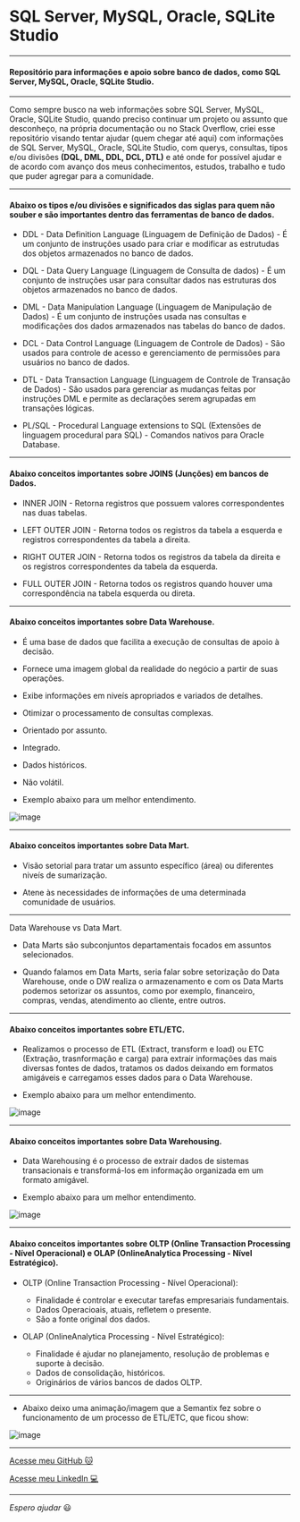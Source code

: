 # SQL Server, MySQL, Oracle, SQLite Studio

---

#### Repositório para informações e apoio sobre banco de dados, como SQL Server, MySQL, Oracle, SQLite Studio.

---

Como sempre busco na web informações sobre SQL Server, MySQL, Oracle, SQLite Studio, quando preciso continuar um projeto ou assunto que desconheço, na própria documentação ou no Stack Overflow, criei esse repositório visando tentar ajudar (quem chegar até aqui) com informações de SQL Server, MySQL, Oracle, SQLite Studio, com querys, consultas, tipos e/ou divisões __(DQL, DML, DDL, DCL, DTL)__ e até onde for possível ajudar e de acordo com avanço dos meus conhecimentos, estudos, trabalho e tudo que puder agregar para a comunidade.

---

#### Abaixo os tipos e/ou divisões e significados das siglas para quem não souber e são importantes dentro das ferramentas de banco de dados.

* DDL - Data Definition Language (Linguagem de Definição de Dados) - É um conjunto de instruções usado para criar e modificar as estrutudas dos objetos armazenados no banco de dados.

* DQL - Data Query Language (Linguagem de Consulta de dados) - É um conjunto de instruções usar para consultar dados nas estruturas dos objetos armazenados no banco de dados.

* DML - Data Manipulation Language (Linguagem de Manipulação de Dados) - É um conjunto de instruções usada nas consultas e modificações dos dados armazenados nas tabelas do banco de dados.

* DCL - Data Control Language (Linguagem de Controle de Dados) - São usados para controle de acesso e gerenciamento de permissões para usuários no banco de dados.

* DTL - Data Transaction Language (Linguagem de Controle de Transação de Dados) - São usados para gerenciar as mudanças feitas por instruções DML e permite as declarações serem agrupadas em transações lógicas.

* PL/SQL - Procedural Language extensions to SQL (Extensões de linguagem procedural para SQL) - Comandos nativos para Oracle Database.

---

#### Abaixo conceitos importantes sobre JOINS (Junções) em bancos de Dados.

* INNER JOIN - Retorna registros que possuem valores correspondentes nas duas tabelas.

* LEFT OUTER JOIN - Retorna todos os registros da tabela a esquerda e registros correspondentes da tabela a direita.

* RIGHT OUTER JOIN - Retorna todos os registros da tabela da direita e os registros correspondentes da tabela da esquerda.

* FULL OUTER JOIN - Retorna todos os registros quando houver uma correspondência na tabela esquerda ou direta.

---

#### Abaixo conceitos importantes sobre Data Warehouse.

* É uma base de dados que facilita a execução de consultas de apoio à decisão.

* Fornece uma imagem global da realidade do negócio a partir de suas operações.

* Exibe informações em niveís apropriados e variados de detalhes.

* Otimizar o processamento de consultas complexas.

* Orientado por assunto.

* Integrado.

* Dados históricos.

* Não volátil.

- Exemplo abaixo para um melhor entendimento.

![image](https://user-images.githubusercontent.com/57469401/130877850-ff5fe427-31a6-4e71-a44c-bd8ca41c9932.png)

---

#### Abaixo conceitos importantes sobre Data Mart.

* Visão setorial para tratar um assunto específico (área) ou diferentes niveís de sumarização.

* Atene às necessidades de informações de uma determinada comunidade de usuários.

---

Data Warehouse vs Data Mart.

* Data Marts são subconjuntos departamentais focados em assuntos selecionados.

* Quando falamos em Data Marts, seria falar sobre setorização do Data Warehouse, onde o DW realiza o armazenamento e com os Data Marts podemos setorizar os assuntos, como por exemplo, financeiro, compras, vendas, atendimento ao cliente, entre outros.

---

#### Abaixo conceitos importantes sobre ETL/ETC.


* Realizamos o processo de ETL (Extract, transform e load) ou ETC (Extração, trasnformação e carga) para extrair informações das mais diversas fontes de dados, tratamos os dados deixando em formatos amigáveis e carregamos esses dados para o Data Warehouse.

- Exemplo abaixo para um melhor entendimento.

![image](https://user-images.githubusercontent.com/57469401/130878452-877d431d-1af7-49a3-b81e-abb246daf144.png)

---

#### Abaixo conceitos importantes sobre Data Warehousing.

* Data Warehousing é o processo de extrair dados de sistemas transacionais e transformá-los em informação organizada em um formato amigável.

- Exemplo abaixo para um melhor entendimento.

![image](https://user-images.githubusercontent.com/57469401/130878684-36f3eba4-3b72-41a8-a312-c439c552e7ef.png)

---

#### Abaixo conceitos importantes sobre OLTP (Online Transaction Processing - Nível Operacional) e OLAP (OnlineAnalytica Processing - Nível Estratégico).

* OLTP (Online Transaction Processing - Nível Operacional):
  - Finalidade é controlar e executar tarefas empresariais fundamentais.
  - Dados Operacioais, atuais, refletem o presente.
  - São a fonte original dos dados.

* OLAP (OnlineAnalytica Processing - Nível Estratégico):
  - Finalidade é ajudar no planejamento, resolução de problemas e suporte à decisão.
  - Dados de consolidação, históricos.
  - Originários de vários bancos de dados OLTP.

---

* Abaixo deixo uma animação/imagem que a Semantix fez sobre o funcionamento de um processo de ETL/ETC, que ficou show:

![image](https://user-images.githubusercontent.com/57469401/130879284-6c80a48a-f8f3-4e4b-bc85-dd6a68bebc97.png)

---


[Acesse meu GitHub :cat:](https://github.com/Phelipe-Sempreboni)

[Acesse meu LinkedIn :computer:](https://www.linkedin.com/in/luiz-phelipe-utiama-sempreboni-319902169/)

---

_Espero ajudar_ :smiley:
